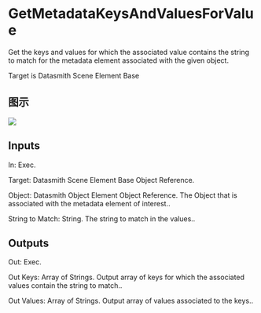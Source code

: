 # GetMetadataKeysAndValuesForValue

Get the keys and values for which the associated value contains the string to match for the metadata element associated with the given object.

Target is Datasmith Scene Element Base

## 图示

![]($-20221218-18401534.png)

## Inputs

In: Exec.

Target: Datasmith Scene Element Base Object Reference.

Object: Datasmith Object Element Object Reference. The Object that is associated with the metadata element of interest..

String to Match: String. The string to match in the values..  

## Outputs

Out: Exec.

Out Keys: Array of Strings. Output array of keys for which the associated values contain the string to match..

Out Values: Array of Strings. Output array of values associated to the keys..

